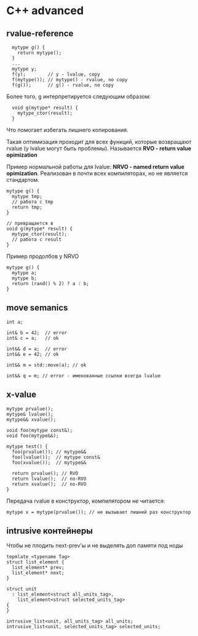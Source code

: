 # C++ advanced
## rvalue-reference
```
  mytype g() {
    return mytype();
  }
  ...
  mytype y;
  f(y);        // y - lvalue, copy
  f(mytype()); // mytype() - rvalue, no copy
  f(g());      // g() - rvalue, no copy
```
Более того, g интерпретируется следующим образом:
```
  void g(mytype* result) {
    mytype_ctor(result);
  }
```
Что помогает избегать лишнего копирования.

Такая оптимизация проходит для всех функций, которые возвращают rvalue (у lvalue могут быть проблемы). Называется **RVO - return value opimization**

Пример нормальной работы для lvalue: **NRVO - named return value opimization**. Реализован в почти всех компиляторах, но не является стандартом.
```
mytype g() {
  mytype tmp;
  // работа с tmp
  return tmp;
}

// превращается в
void g(mytype* result) {
  mytype_ctor(result);
  // работа с result  
}
```
Пример продолбов у NRVO
```
mytype g() {
  mytype a;
  mytype b;
  return (rand() % 2) ? a : b;
}
```
## move semanics
```
int a;

int& b = 42;  // error
int& c = a;   // ok

int&& d = a;  // error
int&& e = 42; // ok

int&& m = std::move(a); // ok

int&& q = m; // error - именованные ссылки всегда lvalue
```
## x-value
```
mytype prvalue();
mytype& lvalue();
mytype&& xvalue();

void foo(mytype const&);
void foo(mytype&&);

mytype test() {
  foo(prvalue()); // mytype&&
  foo(lvalue());  // mytype const&
  foo(xvalue());  // mytype&&
  
  return prvalue(); // RVO
  return lvalue();  // no-RVO
  return xvalue();  // no-RVO
}
```

Передача rvalue в конструктор, компилятором не читается:
```
mytype x = mytype(prvalue()); // не вызывает лишний раз конструктор
```
## intrusive контейнеры
Чтобы не плодить next-prev'ы и не выделять доп памяти под ноды
```
tepmlate <typename Tag>
struct list_element {
  list_element* prev;
  list_element* next;
}

struct unit 
  : list_element<struct all_units_tag>,
    list_element<struct selected_units_tag> 
{   
}

intrusive_list<unit, all_units_tag> all_units;
intrusive_list<unit, selected_units_tag> selected_units;

```
